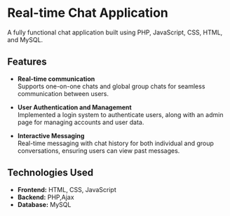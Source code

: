 # Real-time Chat Application

A fully functional chat application built using PHP, JavaScript, CSS, HTML, and MySQL.

## Features

- **Real-time communication**  
  Supports one-on-one chats and global group chats for seamless communication between users.

- **User Authentication and Management**  
  Implemented a login system to authenticate users, along with an admin page for managing accounts and user data.

- **Interactive Messaging**  
  Real-time messaging with chat history for both individual and group conversations, ensuring users can view past messages.

## Technologies Used

- **Frontend:** HTML, CSS, JavaScript
- **Backend:** PHP,Ajax
- **Database:** MySQL


